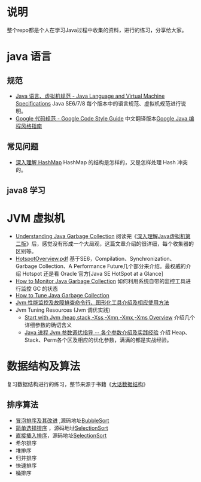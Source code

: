 
说明
======

整个repo都是个人在学习Java过程中收集的资料，进行的练习，分享给大家。

# java 语言

## 规范
- [Java 语言、虚拟机规范 - Java Language and Virtual Machine Specifications](http://docs.oracle.com/javase/specs/) Java SE6/7/8 每个版本中的语言规范、虚拟机规范进行说明。
- [Google 代码规范 - Google Code Style Guide](http://google-styleguide.googlecode.com/svn/trunk/javaguide.html) 中文翻译版本[Google Java 编程风格指南](http://www.hawstein.com/posts/google-java-style.html)

## 常见问题
- [深入理解 HashMap](https://github.com/guohongjun/HashMap-System-Learning) HashMap 的结构是怎样的，又是怎样处理 Hash 冲突的。


## java8 学习

# JVM 虚拟机

- [Understanding Java Garbage Collection](http://www.cubrid.org/blog/dev-platform/understanding-java-garbage-collection/) 阅读完《[深入理解Java虚拟机第二版](https://github.com/xirong/my-java/blob/master/jvm/%E6%B7%B1%E5%85%A5%E7%90%86%E8%A7%A3java%E8%99%9A%E6%8B%9F%E6%9C%BA%E7%AC%94%E8%AE%B0.xmind)》后，感觉没有形成一个大局观，这篇文章介绍的很详细，每个收集器的区别等。
- [HotspotOverview.pdf](https://www.cs.princeton.edu/picasso/mats/HotspotOverview.pdf) 基于SE6，Compilation、Synchronization、Garbage Collection、A Performance Future几个部分来介绍。最权威的介绍 Hotspot 还是看 Oracle 官方[Java SE HotSpot at a Glance]
- [How to Monitor Java Garbage Collection](http://www.cubrid.org/blog/dev-platform/how-to-monitor-java-garbage-collection/) 如何利用系统自带的监控工具进行监控 GC 的状态
- [How to Tune Java Garbage Collection](http://www.cubrid.org/blog/dev-platform/how-to-tune-java-garbage-collection/)
- [Jvm 性能监控及故障排查命令行、图形化工具介绍及相应使用方法](http://www.ixirong.com/2015/08/01/jvm-monitor-tools/)
- Jvm Tuning Resources (Jvm 调优实践)
	- [Start with Jvm :heap,stack,-Xss,-Xmn,-Xmx,-Xms Overview](http://www.avricot.com/blog/?post/2010/05/03/Get-started-with-java-JVM-memory-(heap%2C-stack%2C-xss-xms-xmx-xmn...)) 介绍几个详细参数的确切含义
	- [Java 进程 Jvm 参数调优指导 -- 各个参数介绍及实践经验](jvm/Java进程JVM参数调优指导.pdf) 介绍 Heap、Stack、Perm各个区及相应的优化参数，满满的都是实战经验。

# 数据结构及算法
复习数据结构进行的练习，整节来源于书籍《[大话数据结构](http://book.douban.com/subject/6424904/)》

## 排序算法
- [冒泡排序及其改进](http://www.ixirong.com/2015/07/16/sort-algorithm-bubblesort/) ,源码地址[BubbleSort](sort-algorithm/BubbleSort.java)
- [简单选择排序](http://www.ixirong.com/2015/07/19/sort-algorithm-selectionsort/) ，源码地址[SelectionSort](sort-algorithm/SelectionSort.java)
- [直接插入排序](http://www.ixirong.com/2015/07/19/sort-algorithem-insertsort/)，源码地址[SelectionSort](sort-algorithm/SelectionSort.java)
- 希尔排序
- 堆排序
- 归并排序
- 快速排序
- 桶排序

